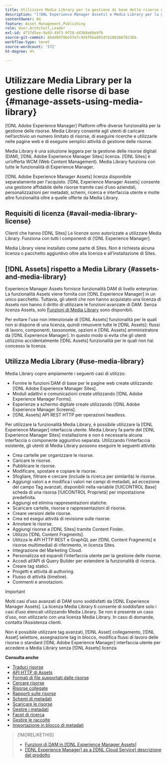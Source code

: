 ```yaml
---
title: Utilizzare Media Library per la gestione di base delle risorse digitali
description: "[!DNL Experience Manager Assets] e Media Library per la gestione delle risorse."
contentOwner: AG
feature: Asset Management,Publishing
role: User,Architect,Leader
exl-id: 4737d5ee-9a93-49f3-9f20-d4368e60e9fb
source-git-commit: 8bdd89f0be5fe7c9d4f6ba891d7d108286f823bb
workflow-type: tm+mt
source-wordcount: '572'
ht-degree: 4%

---
```


<!--

Define Media Lib
Define req for it
Define use cases
Define what is not included

-->

# Utilizzare Media Library per la gestione delle risorse di base {#manage-assets-using-media-library}

[!DNL Adobe Experience Manager] Platform offre diverse funzionalità per la gestione delle risorse. Media Library consente agli utenti di caricare nell’archivio un numero limitato di risorse, di eseguire ricerche e utilizzarle nelle pagine web e di eseguire semplici attività di gestione delle risorse.

Media Library è una soluzione leggera per la gestione delle risorse digitali (DAM), [!DNL Adobe Experience Manager Sites] licenza. [!DNL Sites] è un’offerta WCM (Web Content Management). Media Library funziona con tutte le funzionalità di Experience Manager.

[!DNL Adobe Experience Manager Assets] licenza disponibile separatamente per l&#39;acquisto. [!DNL Experience Manager Assets] consente una gestione affidabile delle risorse tramite casi d’uso aziendali, personalizzazioni per metadati, schemi, ricerca e interfaccia utente e molte altre funzionalità oltre a quelle offerte da Media Library.

## Requisiti di licenza {#avail-media-library-license}

Clienti che hanno [!DNL Sites] Le licenze sono autorizzate a utilizzare Media Library. Funziona con tutti i componenti di [!DNL Experience Manager].

Media Library viene installato come parte di Sites. Non è richiesta alcuna licenza o pacchetto aggiuntivo oltre alla licenza e all’installazione di Sites.

## [!DNL Assets] rispetto a Media Library {#assets-and-media-library}

Experience Manager Assets fornisce funzionalità DAM di livello enterprise. La funzionalità Assets viene fornita con [!DNL Experience Manager] in un unico pacchetto. Tuttavia, gli utenti che non hanno acquistato una licenza di Assets non hanno il diritto di utilizzare le funzioni avanzate di DAM. Senza licenza Assets, solo [Funzioni di Media Library](#use-media-library) sono disponibili.

Per evitare l&#39;uso non intenzionale di [!DNL Assets] funzionalità per le quali non si dispone di una licenza, quindi rimuovere tutte le [!DNL Assets]: flussi di lavoro, componenti, tassonomie, opzioni e [!DNL Assets] amministratore da [!DNL Experience Manager]. In questo modo si evita che gli utenti utilizzino accidentalmente [!DNL Assets] funzionalità per le quali non hai concesso la licenza.

## Utilizza Media Library {#use-media-library}

Media Library copre ampiamente i seguenti casi di utilizzo:

* Fornire le funzioni DAM di base per le pagine web create utilizzando [!DNL Adobe Experience Manager Sites].
* Moduli adattivi e comunicazioni create utilizzando [!DNL Adobe Experience Manager Forms].
* Esperienze a schermo digitale create utilizzando [!DNL Adobe Experience Manager Screens].
* [!DNL Assets] API REST HTTP per operazioni headless.

<!-- TBD: Remove this after confirmation. May need to merge this list with the list provided by PMs.

* Static renditions

-->

Per utilizzare la funzionalità Media Library, è possibile utilizzare la [!DNL Experience Manager] interfaccia utente. Media Library fa parte del [!DNL Experience Manager Sites] installazione e non è necessaria alcuna interfaccia o componente aggiuntivo separata. Utilizzando l’interfaccia esistente, gli utenti di Media Library possono eseguire le seguenti attività:

* Crea cartelle per organizzare le risorse.
* Caricare le risorse.
* Pubblicare le risorse.
* Modificare, spostare e copiare le risorse.
* Sfogliare, filtrare e cercare (include la ricerca per similarità) le risorse.
* Aggiungi valori a e modifica i valori nei campi di metadati, ad eccezione del campo Tag avanzati, disponibili nella variabile [!UICONTROL Base] scheda di una risorsa [!UICONTROL Proprietà] per impostazione predefinita.
* Aggiungi ed elimina rappresentazioni statiche.
* Scaricare cartelle, risorse e rappresentazioni di risorse.
* Creare versioni delle risorse.
* Crea ed esegui attività di revisione sulle risorse.
* Annotare le risorse.
* Aggiungi risorse a [!DNL Sites] tramite Content Finder.
* Utilizzo [!DNL Content Fragments].
* Utilizza le API HTTP REST e GraphQL per [!DNL Content Fragments] e risorse multimediali di riferimento, in licenza Sites.
* Integrazione del Marketing Cloud.
* Personalizza ed espandi l’interfaccia utente per la gestione delle risorse.
* Accedi all’API di Query Builder per estendere la funzionalità di ricerca.
* Creare tag statici.
* Progetti e attività di authoring.
* Flusso di attività (timeline).
* Commenti e annotazioni.

<!-- TBD: Define exactly which basic Assets workflow are available for use with Media Library?

As per PM, we must avoid stating such a list, as we don't have a list that makes sense in Cloud Service.
-->

>[!IMPORTANT]
>
>Molti casi d’uso avanzati di DAM sono soddisfatti da [!DNL Experience Manager Assets]. La licenza Media Library ti consente di soddisfare solo i casi d’uso elencati utilizzando Media Library. Se non è presente un caso d’uso, non utilizzarlo con una licenza Media Library. In caso di domande, contatta l’Assistenza clienti.

Non è possibile utilizzare tag avanzati, [!DNL Asset] collegamento, [!DNL Asset] selettore, assegnazione tag in blocco, modifica flussi di lavoro delle risorse o standard [!DNL Adobe Experience Manager] interfaccia utente per accedere a Media Library senza [!DNL Assets] licenza.

<!-- TBD: Add a CTA - how to contact Adobe for queries. -->

**Consulta anche**

* [Traduci risorse](translate-assets.md)
* [API HTTP di Assets](mac-api-assets.md)
* [Formati di file supportati dalle risorse](file-format-support.md)
* [Cercare risorse](search-assets.md)
* [Risorse collegate](use-assets-across-connected-assets-instances.md)
* [Rapporti sulle risorse](asset-reports.md)
* [Schemi di metadati](metadata-schemas.md)
* [Scaricare le risorse](download-assets-from-aem.md)
* [Gestire i metadati](manage-metadata.md)
* [Facet di ricerca](search-facets.md)
* [Gestire le raccolte](manage-collections.md)
* [Importazione in blocco di metadati](metadata-import-export.md)

>[!MORELIKETHIS]
>
>* [Funzioni di DAM in [!DNL Experience Manager Assets]](https://experienceleague.adobe.com/docs/experience-manager-cloud-service/assets/home.html?lang=it)
>* [[!DNL Experience Manager] as a [!DNL Cloud Service] descrizione del prodotto](https://helpx.adobe.com/legal/product-descriptions/adobe-experience-manager-cloud-service.html)

